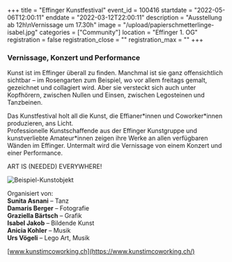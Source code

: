 +++
title = "Effinger Kunstfestival"
event_id = 100416
startdate = "2022-05-06T12:00:11"
enddate = "2022-03-12T22:00:11"
description = "Ausstellung ab 12h\nVernissage um 17.30h"
image = "/upload/papierschmetterlinge-isabel.jpg"
categories = ["Community"]
location = "Effinger 1. OG"
registration = false
registration_close = ""
registration_max = ""
+++
### Vernissage, Konzert und Performance

Kunst ist im Effinger überall zu finden. Manchmal ist sie ganz offensichtlich sichtbar – im Rosengarten zum Beispiel, wo vor allem freitags gemalt, gezeichnet und collagiert wird. Aber sie versteckt sich auch unter Kopfhörern, zwischen Nullen und Einsen, zwischen Legosteinen und Tanzbeinen. 

Das Kunstfestival holt all die Kunst, die Effianer\*innen und Coworker\*innen produzieren, ans Licht. \
Professionelle Kunstschaffende aus der Effinger Kunstgruppe und kunstverliebte Amateur*innen zeigen ihre Werke an allen verfügbaren Wänden im Effinger. Untermalt wird die Vernissage von einem Konzert und einer Performance.

ART IS (NEEDED) EVERYWHERE!

![Beispiel-Kunstobjekt](/upload/papierschmetterlinge-isabel.jpg)

Organisiert von:\
**Sunita Asnani** – Tanz\
**Damaris Berger** – Fotografie\
**Graziella Bärtsch** – Grafik\
**Isabel Jakob** – Bildende Kunst\
**Anicia Kohler** – Musik\
**Urs Vögeli** – Lego Art, Musik

[www.kunstimcoworking.ch](https://www.kunstimcoworking.ch/)